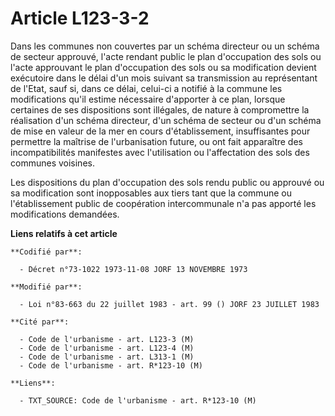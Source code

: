 # Article L123-3-2

Dans les communes non couvertes par un schéma directeur ou un schéma de secteur approuvé, l'acte rendant public le plan
d'occupation des sols ou l'acte approuvant le plan d'occupation des sols ou sa modification devient exécutoire dans le délai
d'un mois suivant sa transmission au représentant de l'Etat, sauf si, dans ce délai, celui-ci a notifié à la commune les
modifications qu'il estime nécessaire d'apporter à ce plan, lorsque certaines de ses dispositions sont illégales, de nature à
compromettre la réalisation d'un schéma directeur, d'un schéma de secteur ou d'un schéma de mise en valeur de la mer en cours
d'établissement, insuffisantes pour permettre la maîtrise de l'urbanisation future, ou ont fait apparaître des
incompatibilités manifestes avec l'utilisation ou l'affectation des sols des communes voisines.

Les dispositions du plan d'occupation des sols rendu public ou approuvé ou sa modification sont inopposables aux tiers tant
que la commune ou l'établissement public de coopération intercommunale n'a pas apporté les modifications demandées.

**Liens relatifs à cet article**

	**Codifié par**:

	  - Décret n°73-1022 1973-11-08 JORF 13 NOVEMBRE 1973

	**Modifié par**:

	  - Loi n°83-663 du 22 juillet 1983 - art. 99 () JORF 23 JUILLET 1983

	**Cité par**:

	  - Code de l'urbanisme - art. L123-3 (M)
	  - Code de l'urbanisme - art. L123-4 (M)
	  - Code de l'urbanisme - art. L313-1 (M)
	  - Code de l'urbanisme - art. R*123-10 (M)

	**Liens**:

	  - TXT_SOURCE: Code de l'urbanisme - art. R*123-10 (M)
